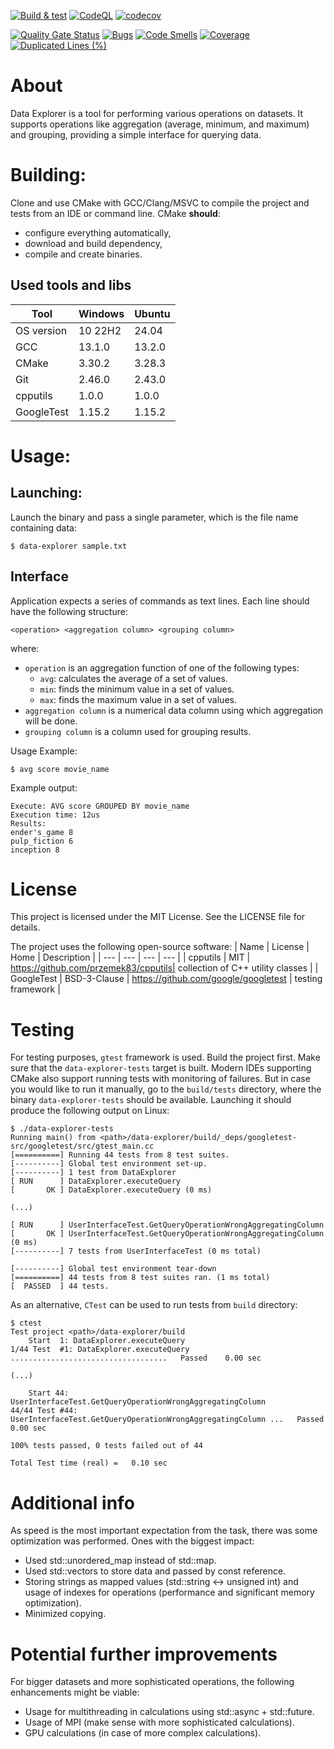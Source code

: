 [![Build & test](https://github.com/przemek83/data-explorer/actions/workflows/buld-and-test.yml/badge.svg)](https://github.com/przemek83/data-explorer/actions/workflows/buld-and-test.yml)
[![CodeQL](https://github.com/przemek83/data-explorer/actions/workflows/github-code-scanning/codeql/badge.svg)](https://github.com/przemek83/data-explorer/actions/workflows/github-code-scanning/codeql)
[![codecov](https://codecov.io/gh/przemek83/data-explorer/graph/badge.svg?token=SJF84CBY8Y)](https://codecov.io/gh/przemek83/data-explorer)

[![Quality Gate Status](https://sonarcloud.io/api/project_badges/measure?project=przemek83_data-explorer&metric=alert_status)](https://sonarcloud.io/summary/new_code?id=przemek83_data-explorer)
[![Bugs](https://sonarcloud.io/api/project_badges/measure?project=przemek83_data-explorer&metric=bugs)](https://sonarcloud.io/summary/new_code?id=przemek83_data-explorer)
[![Code Smells](https://sonarcloud.io/api/project_badges/measure?project=przemek83_data-explorer&metric=code_smells)](https://sonarcloud.io/summary/new_code?id=przemek83_data-explorer)
[![Coverage](https://sonarcloud.io/api/project_badges/measure?project=przemek83_data-explorer&metric=coverage)](https://sonarcloud.io/summary/new_code?id=przemek83_data-explorer)
[![Duplicated Lines (%)](https://sonarcloud.io/api/project_badges/measure?project=przemek83_data-explorer&metric=duplicated_lines_density)](https://sonarcloud.io/summary/new_code?id=przemek83_data-explorer)

# About
Data Explorer is a tool for performing various operations on datasets. It supports operations like aggregation (average, minimum, and maximum) and grouping, providing a simple interface for querying data.

# Building:  
Clone and use CMake with GCC/Clang/MSVC to compile the project and tests from an IDE or command line. CMake **should**:
- configure everything automatically,
- download and build dependency,
- compile and create binaries.

## Used tools and libs
| Tool |  Windows | Ubuntu |
| --- | --- | --- |
| OS version | 10 22H2 | 24.04 |
| GCC | 13.1.0 | 13.2.0 |
| CMake | 3.30.2 | 3.28.3 |
| Git | 2.46.0 | 2.43.0 |
| cpputils | 1.0.0 | 1.0.0 |
| GoogleTest | 1.15.2 | 1.15.2 |

# Usage:  
## Launching:  
Launch the binary and pass a single parameter, which is the file name containing data: 
```shell
$ data-explorer sample.txt
```
## Interface
Application expects a series of commands as text lines. Each line should have the following structure:
```
<operation> <aggregation column> <grouping column>  
```
where:
- `operation` is an aggregation function of one of the following types:
    - `avg`: calculates the average of a set of values.
    - `min`: finds the minimum value in a set of values.
    - `max`: finds the maximum value in a set of values.
- `aggregation column` is a numerical data column using which aggregation will be done.
- `grouping column` is a column used for grouping results.


Usage Example:  
```shell
$ avg score movie_name
```

Example output:  
```
Execute: AVG score GROUPED BY movie_name
Execution time: 12us
Results:
ender's_game 8
pulp_fiction 6
inception 8
```

# License
This project is licensed under the MIT License. See the LICENSE file for details.

The project uses the following open-source software:
| Name | License | Home | Description |
| --- | --- | --- | --- |
| cpputils | MIT | https://github.com/przemek83/cpputils| collection of C++ utility classes |
| GoogleTest | BSD-3-Clause | https://github.com/google/googletest | testing framework |

# Testing
For testing purposes, `gtest` framework is used. Build the project first. Make sure that the `data-explorer-tests` target is built. Modern IDEs supporting CMake also support running tests with monitoring of failures. But in case you would like to run it manually, go to the `build/tests` directory, where the⁣ binary `data-explorer-tests` should be available. Launching it should produce the following output on Linux:
    
    $ ./data-explorer-tests
    Running main() from <path>/data-explorer/build/_deps/googletest-src/googletest/src/gtest_main.cc
    [==========] Running 44 tests from 8 test suites.
    [----------] Global test environment set-up.
    [----------] 1 test from DataExplorer
    [ RUN      ] DataExplorer.executeQuery
    [       OK ] DataExplorer.executeQuery (0 ms)

    (...)

    [ RUN      ] UserInterfaceTest.GetQueryOperationWrongAggregatingColumn
    [       OK ] UserInterfaceTest.GetQueryOperationWrongAggregatingColumn (0 ms)
    [----------] 7 tests from UserInterfaceTest (0 ms total)

    [----------] Global test environment tear-down
    [==========] 44 tests from 8 test suites ran. (1 ms total)
    [  PASSED  ] 44 tests.


As an alternative, `CTest` can be used to run tests from `build` directory:

    $ ctest
    Test project <path>/data-explorer/build
        Start  1: DataExplorer.executeQuery
    1/44 Test  #1: DataExplorer.executeQuery ...................................   Passed    0.00 sec
 
    (...)

        Start 44: UserInterfaceTest.GetQueryOperationWrongAggregatingColumn
    44/44 Test #44: UserInterfaceTest.GetQueryOperationWrongAggregatingColumn ...   Passed    0.00 sec

    100% tests passed, 0 tests failed out of 44

    Total Test time (real) =   0.10 sec

# Additional info
As speed is the most important expectation from the task, there was some optimization was performed. Ones with the biggest impact:  
* Used std::unordered_map instead of std::map.  
* Used std::vectors to store data and passed by const reference.  
* Storing strings as mapped values (std::string <-> unsigned int) and usage of indexes for operations (performance and significant memory optimization).  
* Minimized copying.

# Potential further improvements
For bigger datasets and more sophisticated operations, the following enhancements might be viable:
* Usage for multithreading in calculations using std::async + std::future.  
* Usage of MPI (make sense with more sophisticated calculations).  
* GPU calculations (in case of more complex calculations).
